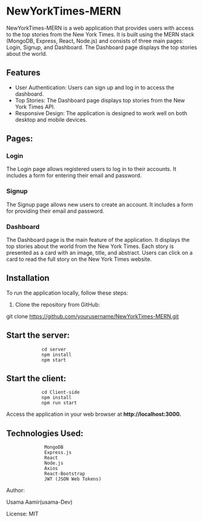 # NewYorkTimes-MERN

NewYorkTimes-MERN is a web application that provides users with access to the top stories from the New York Times. It is built using the MERN stack (MongoDB, Express, React, Node.js) and consists of three main pages: Login, Signup, and Dashboard. The Dashboard page displays the top stories about the world.

## Features

- User Authentication: Users can sign up and log in to access the dashboard.
- Top Stories: The Dashboard page displays top stories from the New York Times API.
- Responsive Design: The application is designed to work well on both desktop and mobile devices.

## Pages:

### Login
The Login page allows registered users to log in to their accounts. It includes a form for entering their email and password.

### Signup
The Signup page allows new users to create an account. It includes a form for providing their email and password.

### Dashboard
The Dashboard page is the main feature of the application. It displays the top stories about the world from the New York Times. Each story is presented as a card with an image, title, and abstract. Users can click on a card to read the full story on the New York Times website.

## Installation

To run the application locally, follow these steps:

1. Clone the repository from GitHub:

  git clone https://github.com/yourusername/NewYorkTimes-MERN.git


## Start the server:
                 cd server
                 npm install
                 npm start

## Start the client:
                 cd Client-side
                 npm install
                 npm run start


Access the application in your web browser at 
**http://localhost:3000.**

## Technologies Used:
                  MongoDB
                  Express.js
                  React
                  Node.js
                  Axios
                  React-Bootstrap
                  JWT (JSON Web Tokens)

Author:
       
       
 Usama Aamir(usama-Dev)

License:
        MIT
